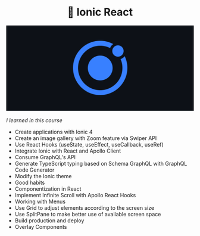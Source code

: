 
<h1 align="center">
🧠 Ionic React</h1>

<p align="center">
   <img src="@readmeImages/ionic.png">
</p>

<em>I learned in this course</em>
 
- Create applications with Ionic 4
- Create an image gallery with Zoom feature via Swiper API
- Use React Hooks (useState, useEffect, useCallback, useRef)
- Integrate Ionic with React and Apollo Client
- Consume GraphQL's API
- Generate TypeScript typing based on Schema GraphQL with GraphQL Code Generator
- Modify the Ionic theme
- Good habits
- Componentization in React
- Implement Infinite Scroll with Apollo React Hooks
- Working with Menus
- Use Grid to adjust elements according to the screen size
- Use SplitPane to make better use of available screen space
- Build production and deploy
- Overlay Components

